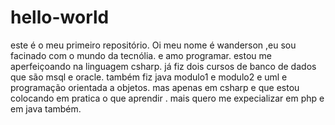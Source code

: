 # hello-world
este é o meu primeiro repositório.
Oi meu nome é wanderson ,eu sou facinado com o mundo da tecnólia.
e amo programar.
estou me aperfeiçoando na linguagem csharp. 
já fiz dois cursos de banco de dados que são msql e oracle.
também fiz java modulo1 e modulo2 e uml e programação orientada a objetos.
mas apenas em csharp e que estou colocando em pratica o que aprendir .
mais quero me expecializar em php e em java também.
